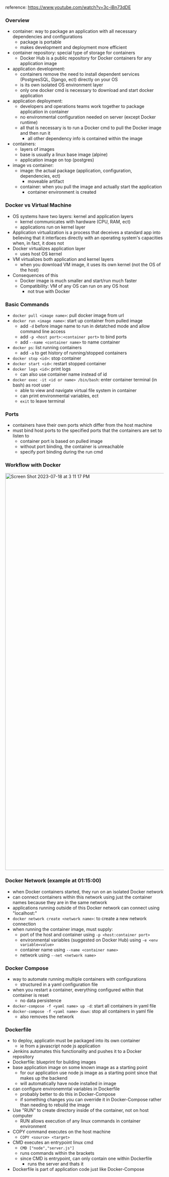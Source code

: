 reference: https://www.youtube.com/watch?v=3c-iBn73dDE

### Overview
- container: way to package an application with all necessary dependencies and configurations
  - package is portable
  - makes development and deployment more efficient
- container repository: special type of storage for containers
  - Docker Hub is a public repository for Docker containers for any application image
- application development:
  - containers remove the need to install dependent services (PostgresSQL, Django, ect) directly on your OS
  - is its own isolated OS environment layer
  - only one docker cmd is necessary to download and start docker application
- application deployment:
  - developers and operations teams work together to package application in container
  - no environmental configuration needed on server (except Docker runtime)
  - all that is necessary is to run a Docker cmd to pull the Docker image and then run it
    - all other dependency info is contained within the image
- containers:
  - layers of images
  - base is usually a linux base image (alpine)
  - application image on top (postgres)
- image vs container:
  - image: the actual package (application, configuration, dependencies, ect)
    - moveable artifact
  - container: when you pull the image and actually start the application
    - container environment is created

### Docker vs Virtual Machine
- OS systems have two layers: kernel and application layers
  - kernel communicates with hardware (CPU, RAM, ect)
  - applications run on kernel layer
- Application virtualization is a process that deceives a standard app into believing that it interfaces directly with an operating system's capacities when, in fact, it does not
- Docker virtualizes application layer
  - uses host OS kernel
- VM virtualizes both application and kernel layers
  - when you download VM image, it uses its own kernel (not the OS of the host)
- Consequences of this
  - Docker image is much smaller and start/run much faster
  - Compatibility: VM of any OS can run on any OS host
    - not true with Docker

### Basic Commands
- `docker pull <image name>`: pull docker image from url
- `docker run <image name>`: start up container from pulled image
  - add `-d` before image name to run in detatched mode and allow command line access
  - add `-p <host port>:<container port>` to bind ports
  - add `--name <container name>` to name container
- `docker ps`: list running containers
  - add `-a` to get history of running/stopped containers
- `docker stop <id>`: stop container
- `docker start <id>`: restart stopped container
- `docker logs <id>`: print logs
  - can also use container name instead of id
- `docker exec -it <id or name> /bin/bash`: enter container terminal (in bash) as root user
  - able to view and navigate virtual file system in container
  - can print environmental variables, ect
  - `exit` to leave terminal

### Ports
- containers have their own ports which differ from the host machine
- must bind host ports to the specified ports that the containers are set to listen to
  - container port is based on pulled image
  - without port binding, the container is unreachable
  - specify port binding during the run cmd

### Workflow with Docker
<img width="1259" alt="Screen Shot 2023-07-18 at 3 11 17 PM" src="https://github.com/lukekasper/Personal-Projects/assets/28813582/606653e3-517f-4b97-b0ae-c3e4c86a9864">

### Docker Network (example at 01:15:00)
- when Docker containers started, they run on an isolated Docker network
- can connect containers within this network using just the container names because they are in the same network
- applications running outside of this Docker network can connect using "localhost:<port number>"
- `docker network create <network name>`: to create a new network connection
- when running the container image, must supply:
  - port of the host and container using `-p <host:container port>`
  - environmental variables (suggested on Docker Hub) using `-e <env variable=value>`
  - container name using `--name <container name>`
  - network using `--net <network name>`

### Docker Compose
- way to automate running multiple containers with configurations
  - structured in a yaml configuration file
- when you restart a container, everything configured within that container is reset
  - no data persistence
- `docker-compose -f <yaml name> up -d`: start all containers in yaml file
- `docker-compose -f <yaml name> down`: stop all containers in yaml file
  - also removes the network
 
### Dockerfile
- to deploy, applicatin must be packaged into its own container
  - ie from a javascript node js application
- Jenkins automates this functionality and pushes it to a Docker repository
- Dockerfile: blueprint for building images
- base application image on some known image as a starting point
  - for our application use node js image as a starting point since that makes up the backend
  - will automatically have node installed in image
- can configure environemntal variables in Dockerfile
  - probably better to do this in Docker-Compose
  - if something changes you can override it in Docker-Compose rather than needing to rebuild the image
- Use "RUN" to create directory inside of the container, not on host computer
  - RUN allows execution of any linux commands in container environment
- COPY command executes on the host machine
  - `COPY <source> <target>`
- CMD executes an entrypoint linux cmd
  - `CMD ["node","server.js"]`
  - runs commands within the brackets
  - since CMD is entrypoint, can only contain one within Dockerfile
    - runs the server and thats it
- Dockerfile is part of application code just like Docker-Compose

